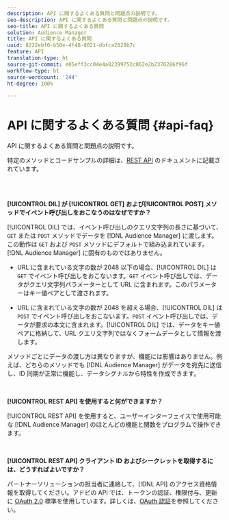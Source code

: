 ```yaml
---
description: API に関するよくある質問と問題点の説明です。
seo-description: API に関するよくある質問と問題点の説明です。
seo-title: API に関するよくある質問
solution: Audience Manager
title: API に関するよくある質問
uuid: 8222ebf0-b50e-4f48-8021-dbfca2828b7c
feature: API
translation-type: ht
source-git-commit: e05eff3cc04e4a82399752c862e2b2370286f96f
workflow-type: ht
source-wordcount: '244'
ht-degree: 100%

---
```



# API に関するよくある質問 {#api-faq}

API に関するよくある質問と問題点の説明です。

<!-- 

faq_api.xml

 -->

特定のメソッドとコードサンプルの詳細は、[REST API](../api/rest-api-main/rest-api-main.md) のドキュメントに記載されています。

<br> 

**[!UICONTROL DIL] が [!UICONTROL GET] および[!UICONTROL POST] メソッドでイベント呼び出しをおこなうのはなぜですか？**

[!UICONTROL DIL] では、イベント呼び出しのクエリ文字列の長さに基づいて、`GET` または `POST` メソッドでデータを [!DNL Audience Manager] に渡します。この動作は `GET` および `POST` メソッドにデフォルトで組み込まれています。[!DNL Audience Manager] に固有のものではありません。

* URL に含まれている文字の数が 2048 以下の場合、[!UICONTROL DIL] は `GET` でイベント呼び出しをおこないます。`GET` イベント呼び出しでは、データがクエリ文字列パラメーターとして URL に含まれます。このパラメーターはキー値ペアとして渡されます。

* URL に含まれている文字の数が 2048 を超える場合、[!UICONTROL DIL] は `POST` でイベント呼び出しをおこないます。`POST` イベント呼び出しでは、データが要求の本文に含まれます。[!UICONTROL DIL] では、データをキー値ペアに格納して、URL クエリ文字列ではなくフォームデータとして情報を渡します。

メソッドごとにデータの渡し方は異なりますが、機能には影響はありません。例えば、どちらのメソッドでも [!DNL Audience Manager] がデータを宛先に送信し、ID 同期が正常に機能し、データシグナルから特性を作成できます。

<br>

**[!UICONTROL REST API] を使用すると何ができますか？**

[!UICONTROL REST API] を使用すると、ユーザーインターフェイスで使用可能な [!DNL Audience Manager] のほとんどの機能と関数をプログラムで操作できます。

<br>

**[!UICONTROL REST API] クライアント ID およびシークレットを取得するには、どうすればよいですか？**

パートナーソリューションの担当者に連絡して、[!DNL API] のアクセス資格情報を取得してください。アドビの API では、トークンの認証、権限付与、更新に [OAuth 2.0](https://oauth.net/2/) 標準を使用しています。詳しくは、[OAuth 認証](../api/rest-api-main/aam-api-getting-started.md#oauth)を参照してください。
